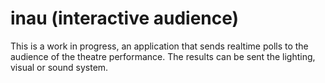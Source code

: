 # inau (interactive audience)

This is a work in progress, an application that sends realtime polls to the audience of the theatre performance. The results can be sent the lighting, visual or sound system.
